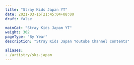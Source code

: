 ```yaml
---
title: "Stray Kids Japan YT"
date: 2021-03-16T21:45:04+08:00
draft: false

mainCat: "Stray Kids Japan YT"
weight: 302
pageType: "By Year"
description: "Stray Kids Japan Youtube Channel contents"

aliases:
- /artistry/skz-japan
---
```

